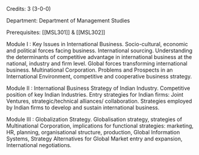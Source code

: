 Credits: 3 (3-0-0)

Department: Department of Management Studies

Prerequisites: [[MSL301]] & [[MSL302]]

Module I : Key Issues in International Business. Socio-cultural, economic and political forces facing business. International sourcing. Understanding the determinants of competitive advantage in international business at the national, industry and firm level. Global forces transforming international business. Multinational Corporation. Problems and Prospects in an International Environment, competitive and cooperative business strategy.

Module II : International Business Strategy of Indian Industry. Competitive position of key Indian Industries. Entry strategies for Indian firms: Joint Ventures, strategic/technical alliances/ collaboration. Strategies employed by Indian firms to develop and sustain international business.

Module III : Globalization Strategy. Globalisation strategy, strategies of Multinational Corporation, implications for functional strategies: marketing, HR, planning, organisational structure, production, Global Information Systems, Strategy Alternatives for Global Market entry and expansion, International negotiations.